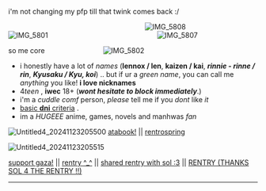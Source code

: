 i'm not changing my pfp till that twink comes back :/


‎ ‎ ‎‎ ‎ ‎ ‎ ‎ ‎ ‎ ‎ ‎ ‎ ‎ ‎ ‎ ‎ ‎ ‎ ‎ ‎ ‎ ‎ ‎ ‎ ‎ ‎‎ ‎ ‎‎ ‎ ‎ ‎ ‎ ‎ ‎ ‎ ‎ ‎ ‎ ‎ ‎ ‎ ‎ ‎ ‎ ‎ ‎ ‎  ‎ ‎ ‎ ‎ ‎ ‎ ‎ ‎ ‎ ‎ ‎ ‎ ‎ ‎ ‎ ‎ ‎  ‎ ‎ ‎ ‎ ‎‎ ‎ ‎ ![IMG_5808](https://github.com/user-attachments/assets/aa75d245-4e45-4b4b-bc25-2246f4b5c0cd)
‎ ‎ ‎ ‎ ‎ ‎ ‎ ‎ ‎ ‎ ‎ ‎ ‎ ‎ ‎ ‎ ‎ ‎ ‎ ‎ ‎ ![IMG_5801](https://github.com/user-attachments/assets/9f6ee82a-51a6-4df4-a957-2867b5786b4f)
‎ ‎ ‎‎ ‎ ‎ ‎ ‎ ‎ ‎ ‎ ‎ ‎ ‎ ‎ ‎ ‎ ‎ ‎ ‎ ‎ ‎ ‎ ‎ ‎ ‎ ‎‎ ‎ ‎‎ ‎ ‎ ‎ ‎ ‎ ‎ ‎ ‎ ‎ ‎ ‎ ‎ ‎ ‎ ‎ ‎ ‎ ‎ ‎  ‎ ‎ ‎ ‎ ‎ ‎ ‎ ‎ ‎ ‎ ‎ ‎ ‎ ‎ ‎ ‎ ‎  ‎ ‎ ‎ ‎ ‎‎ ‎ ‎ ‎  ‎ ‎ ‎ ‎ ‎‎ ‎ ‎    ‎ ‎ ‎  ‎ ‎ ‎ ‎ ‎‎ ‎ ‎ ‎  ‎ ‎ ‎ ‎ ‎‎  ![IMG_5807](https://github.com/user-attachments/assets/c2ae8881-2e37-4656-bbb0-51ad6d4266a1)

so me core
‎ ‎ ‎ ‎ ‎‎ ‎ ‎‎ ‎ ‎ ‎ ‎ ‎ ‎ ‎ ‎ ‎ ‎ ‎ ‎ ‎ ‎ ‎ ‎ ‎ ‎ ‎ ‎‎ ‎‎ ‎ ![IMG_5802](https://github.com/user-attachments/assets/a9f147b7-1b25-4b36-8823-e5606a63998a)

- i honestly have a lot of *names* (**lennox / len**, **kaizen / kai**, ***rinnie - rinne / rin***, ***Kyusaku / Kyu, koi***) .. but if ur a *green name*, you can call me *anything* you like! **i love nicknames**
- 4*teen* , **iwec** 18+ (***wont hesitate to block immediately***.)
- i'm a *cuddle comf* person, *please* tell me if you *dont* like *it*
- [basic **dni** criteria](https://dni-criteria.carrd.co) .
- im a *HUGEEE* anime, games, novels and manhwas *fan*
  


![Untitled4_20241123205500](https://github.com/user-attachments/assets/d84e0e76-115e-4edf-b9ff-eb7b92c4e3da)
 [atabook!](https://callmeyourangel.atabook.org/)
||
[rentrospring](https://retrospring.net/@lennxoxp)

![Untitled4_20241123205515](https://github.com/user-attachments/assets/4f064217-96b9-49a2-b1ff-159398be5e60)

[support gaza!](https://rentry.co/hearts4gaza)
||
[rentry ^_^](https://rentry.co/rinniz)
||
[shared rentry with sol :3](https://rentry.co/sharedbetweengays)
||
[RENTRY (THANKS SOL 4 THE RENTRY !!)](https://rentry.co/kai-angel)

---



